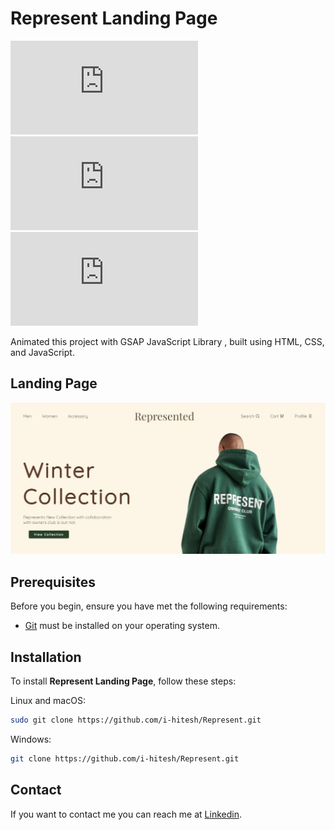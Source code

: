 # Represent Landing Page

![GitHub repo size](https://img.shields.io/github/repo-size/i-hitesh/hitesh.js)
![GitHub stars](https://img.shields.io/github/stars/i-hitesh/hitesh.js?style=social)
![GitHub forks](https://img.shields.io/github/forks/i-hitesh/hitesh.js?style=social)

Animated this project with GSAP JavaScript Library , built using HTML, CSS, and JavaScript.

## Landing Page

![Animated Port](res/img.JPG "Home Page")

## Prerequisites

Before you begin, ensure you have met the following requirements:

* [Git](https://git-scm.com/downloads "Download Git") must be installed on your operating system.

## Installation

To install **Represent Landing Page**, follow these steps:

Linux and macOS:

```bash
sudo git clone https://github.com/i-hitesh/Represent.git
```

Windows:

```bash
git clone https://github.com/i-hitesh/Represent.git
```

## Contact

If you want to contact me you can reach me at [Linkedin](https://www.linkedin.com/in/hitesh-pandey-190b3b281/).